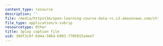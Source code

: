 ```yaml
---
content_type: resource
description: ''
file: /media/https%3A/open-learning-course-data-rc.s3.amazonaws.com/sts-081-innovation-systems-for-science-technology-energy-manufacturing-and-health-spring-2017/30df3c8fb94a5064b9037705015a4ee7_cvBIpLYtj1U.vtt
file_type: application/x-subrip
resourcetype: Other
title: 3play caption file
uid: 30df3c8f-b94a-5064-b903-7705015a4ee7
---
```

